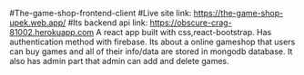 #The-game-shop-frontend-client
#Live site link: https://the-game-shop-upek.web.app/
#Its backend api link: https://obscure-crag-81002.herokuapp.com
A react app built with css,react-bootstrap.
Has authentication method with firebase.
Its about a online gameshop that users can buy games and all of their info/data are stored in mongodb database.
It also has admin part that admin can add and delete games.

